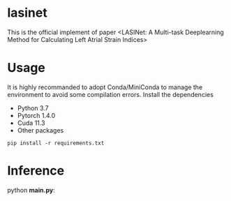 # lasinet

This is the official implement of paper <LASINet: A Multi-task Deeplearning Method for Calculating Left Atrial Strain Indices>

# Usage
It is highly recommanded to adopt Conda/MiniConda to manage the environment to avoid some compilation errors.
Install the dependencies
 * Python 3.7
 * Pytorch 1.4.0
 * Cuda 11.3
 * Other packages

`pip install -r requirements.txt`

# Inference
  python **main.py**:
     


